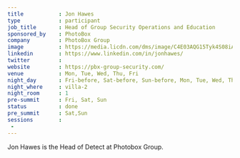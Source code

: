 ```yaml
---
title           : Jon Hawes
type            : participant
job_title       : Head of Group Security Operations and Education
sponsored_by    : PhotoBox
company         : PhotoBox Group
image           : https://media.licdn.com/dms/image/C4E03AQG15Tyk4S08iA/profile-displayphoto-shrink_800_800/0?e=1554940800&v=beta&t=rGmhMYDnrjpf4421a8_8nrudKc5Rztn_KLV8gEr2U6kemail           : 
linkedin        : https://www.linkedin.com/in/jonhawes/
twitter         : 
website         : https://pbx-group-security.com/
venue           : Mon, Tue, Wed, Thu, Fri
night_day       : Fri-before, Sat-before, Sun-before, Mon, Tue, Wed, Thu
night_where     : villa-2
night_room      : 1
pre-summit      : Fri, Sat, Sun
status          : done
pre_summit      : Sat,Sun
sessions        :
 - 
---
```



Jon Hawes is the Head of Detect at Photobox Group.
